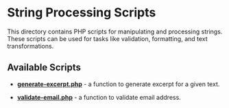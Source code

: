 # String Processing Scripts

This directory contains PHP scripts for manipulating and processing strings. These scripts can be used for tasks like validation, formatting, and text transformations.

## Available Scripts

- **[generate-excerpt.php](https://github.com/abdohwebdev/php-useful-scripts/tree/main/string_processing/generate-excerpt.php)** - a function to generate excerpt for a given text.

- **[validate-email.php](https://github.com/abdohwebdev/php-useful-scripts/tree/main/string_processing/validate-email.php)** - a function to validate email address.